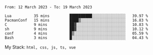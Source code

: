 <!--START_SECTION:waka-->

```text
From: 12 March 2023 - To: 19 March 2023

Lua          35 mins         ██████████░░░░░░░░░░░░░░░   39.97 %
PacmanConf   15 mins         ████▒░░░░░░░░░░░░░░░░░░░░   16.83 %
C            9 mins          ██▓░░░░░░░░░░░░░░░░░░░░░░   10.83 %
sh           9 mins          ██▓░░░░░░░░░░░░░░░░░░░░░░   10.12 %
conf         4 mins          █▒░░░░░░░░░░░░░░░░░░░░░░░   05.59 %
Bash         3 mins          █░░░░░░░░░░░░░░░░░░░░░░░░   04.43 %
```

<!--END_SECTION:waka-->
My Stack: `html, css, js, ts, vue`
